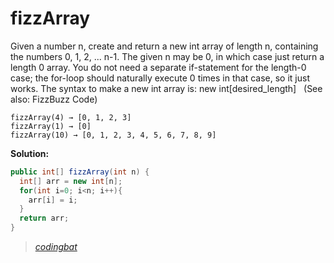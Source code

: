 # fizzArray

Given a number n, create and return a new int array of length n, containing the numbers 0, 1, 2, ... n-1. The given n may be 0, in which case just return a length 0 array. You do not need a separate if-statement for the length-0 case; the for-loop should naturally execute 0 times in that case, so it just works. The syntax to make a new int array is: new int[desired_length]   (See also: FizzBuzz Code)

```
fizzArray(4) → [0, 1, 2, 3]
fizzArray(1) → [0]
fizzArray(10) → [0, 1, 2, 3, 4, 5, 6, 7, 8, 9]
```

**Solution:**

```java
public int[] fizzArray(int n) {
  int[] arr = new int[n];
  for(int i=0; i<n; i++){
    arr[i] = i;
  }
  return arr;
}
```

> _[codingbat](https://codingbat.com/prob/p180920)_